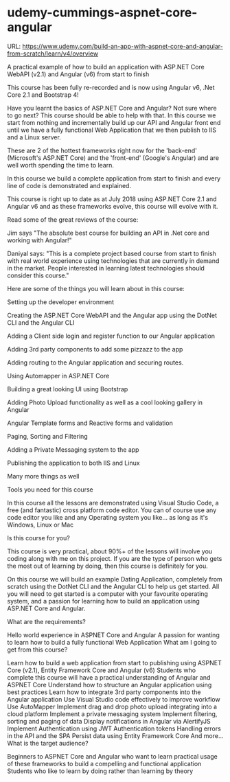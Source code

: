 # udemy-cummings-aspnet-core-angular
URL: https://www.udemy.com/build-an-app-with-aspnet-core-and-angular-from-scratch/learn/v4/overview

A practical example of how to build an application with ASP.NET Core WebAPI (v2.1) and Angular (v6) from start to finish

This course has been fully re-recorded and is now using Angular v6, .Net Core 2.1 and Bootstrap 4!

Have you learnt the basics of ASP.NET Core and Angular?  Not sure where to go next?  This course should be able to help with that.  In this course we start from nothing and incrementally build up our API and Angular front end until we have a fully functional Web Application that we then publish to IIS and a Linux server.

These are 2 of the hottest frameworks right now for the 'back-end' (Microsoft's ASP.NET Core) and the 'front-end' (Google's Angular) and are well worth spending the time to learn.

In this course we build a complete application from start to finish and every line of code is demonstrated and explained.

This course is right up to date as at July 2018 using ASP.NET Core 2.1 and Angular v6 and as these frameworks evolve, this course will evolve with it.  

Read some of the great reviews of the course:

Jim says "The absolute best course for building an API in .Net core and working with Angular!"

Daniyal says: "This is a complete project based course from start to finish with real world experience using technologies that are currently in demand in the market. People interested in learning latest technologies should consider this course."

Here are some of the things you will learn about in this course:

Setting up the developer environment

Creating the ASP.NET Core WebAPI and the Angular app using the DotNet CLI and the Angular CLI

Adding a Client side login and register function to our Angular application

Adding 3rd party components to add some pizzazz to the app

Adding routing to the Angular application and securing routes.

Using Automapper in ASP.NET Core

Building a great looking UI using Bootstrap

Adding Photo Upload functionality as well as a cool looking gallery in Angular

Angular Template forms and Reactive forms and validation

Paging, Sorting and Filtering

Adding a Private Messaging system to the app

Publishing the application to both IIS and Linux

Many more things as well

Tools you need for this course

In this course all the lessons are demonstrated using Visual Studio Code, a free (and fantastic) cross platform code editor.   You can of course use any code editor you like and any Operating system you like... as long as it's Windows, Linux or Mac

Is this course for you?

This course is very practical, about 90%+ of the lessons will involve you coding along with me on this project.  If you are the type of person who gets the most out of learning by doing, then this course is definitely for you.  

On this course we will build an example Dating Application, completely from scratch using the DotNet CLI and the Angular CLI to help us get started.  All you will need to get started is a computer with your favourite operating system, and a passion for learning how to build an application using ASP.NET Core and Angular.  

What are the requirements?

Hello world experience in ASPNET Core and Angular
A passion for wanting to learn how to build a fully functional Web Application
What am I going to get from this course?

Learn how to build a web application from start to publishing using ASPNET Core (v2.1), Entity Framework Core and Angular (v6)
Students who complete this course will have a practical understanding of Angular and ASPNET Core
Understand how to structure an Angular application using best practices
Learn how to integrate 3rd party components into the Angular application
Use Visual Studio code effectively to improve workflow
Use AutoMapper
Implement drag and drop photo upload integrating into a cloud platform
Implement a private messaging system
Implement filtering, sorting and paging of data
Display notifications in Angular via AlertifyJS
Implement Authentication using JWT Authentication tokens
Handling errors in the API and the SPA
Persist data using Entity Framework Core
And more...
What is the target audience?

Beginners to ASPNET Core and Angular who want to learn practical usage of these frameworks to build a compelling and functional application
Students who like to learn by doing rather than learning by theory
